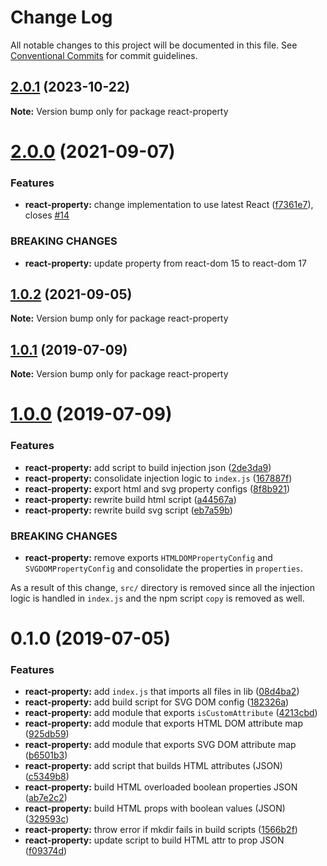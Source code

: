 # Change Log

All notable changes to this project will be documented in this file.
See [Conventional Commits](https://conventionalcommits.org) for commit guidelines.

## [2.0.1](https://github.com/remarkablemark/react-dom-core/compare/react-property@2.0.0...react-property@2.0.1) (2023-10-22)

**Note:** Version bump only for package react-property

# [2.0.0](https://github.com/remarkablemark/react-dom-core/compare/react-property@1.0.2...react-property@2.0.0) (2021-09-07)

### Features

- **react-property:** change implementation to use latest React ([f7361e7](https://github.com/remarkablemark/react-dom-core/commit/f7361e7215c28be5b2a91b09a13be1456e924c17)), closes [#14](https://github.com/remarkablemark/react-dom-core/issues/14)

### BREAKING CHANGES

- **react-property:** update property from react-dom 15 to react-dom 17

## [1.0.2](https://github.com/remarkablemark/react-dom-core/compare/react-property@1.0.1...react-property@1.0.2) (2021-09-05)

**Note:** Version bump only for package react-property

## [1.0.1](https://github.com/remarkablemark/react-dom-core/compare/react-property@1.0.0...react-property@1.0.1) (2019-07-09)

**Note:** Version bump only for package react-property

# [1.0.0](https://github.com/remarkablemark/react-dom-core/compare/react-property@0.1.0...react-property@1.0.0) (2019-07-09)

### Features

- **react-property:** add script to build injection json ([2de3da9](https://github.com/remarkablemark/react-dom-core/commit/2de3da9))
- **react-property:** consolidate injection logic to `index.js` ([167887f](https://github.com/remarkablemark/react-dom-core/commit/167887f))
- **react-property:** export html and svg property configs ([8f8b921](https://github.com/remarkablemark/react-dom-core/commit/8f8b921))
- **react-property:** rewrite build html script ([a44567a](https://github.com/remarkablemark/react-dom-core/commit/a44567a))
- **react-property:** rewrite build svg script ([eb7a59b](https://github.com/remarkablemark/react-dom-core/commit/eb7a59b))

### BREAKING CHANGES

- **react-property:** remove exports `HTMLDOMPropertyConfig` and
  `SVGDOMPropertyConfig` and consolidate the properties in
  `properties`.

As a result of this change, `src/` directory is removed since all
the injection logic is handled in `index.js` and the npm script
`copy` is removed as well.

# 0.1.0 (2019-07-05)

### Features

- **react-property:** add `index.js` that imports all files in lib ([08d4ba2](https://github.com/remarkablemark/react-dom-core/commit/08d4ba2))
- **react-property:** add build script for SVG DOM config ([182326a](https://github.com/remarkablemark/react-dom-core/commit/182326a))
- **react-property:** add module that exports `isCustomAttribute` ([4213cbd](https://github.com/remarkablemark/react-dom-core/commit/4213cbd))
- **react-property:** add module that exports HTML DOM attribute map ([925db59](https://github.com/remarkablemark/react-dom-core/commit/925db59))
- **react-property:** add module that exports SVG DOM attribute map ([b6501b3](https://github.com/remarkablemark/react-dom-core/commit/b6501b3))
- **react-property:** add script that builds HTML attributes (JSON) ([c5349b8](https://github.com/remarkablemark/react-dom-core/commit/c5349b8))
- **react-property:** build HTML overloaded boolean properties JSON ([ab7e2c2](https://github.com/remarkablemark/react-dom-core/commit/ab7e2c2))
- **react-property:** build HTML props with boolean values (JSON) ([329593c](https://github.com/remarkablemark/react-dom-core/commit/329593c))
- **react-property:** throw error if mkdir fails in build scripts ([1566b2f](https://github.com/remarkablemark/react-dom-core/commit/1566b2f))
- **react-property:** update script to build HTML attr to prop JSON ([f09374d](https://github.com/remarkablemark/react-dom-core/commit/f09374d))
